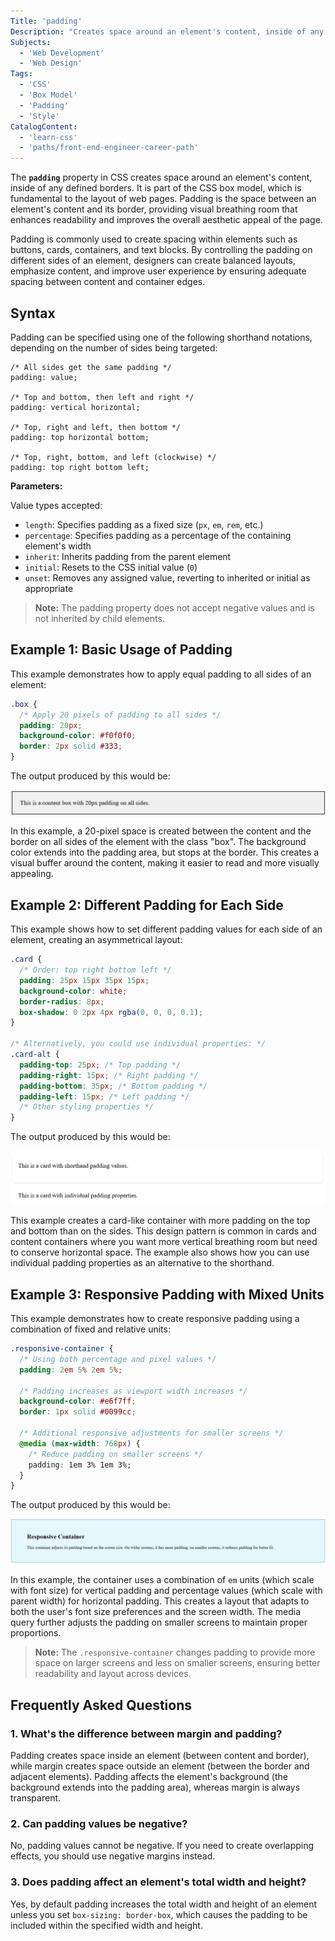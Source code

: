 ```yaml
---
Title: 'padding'
Description: "Creates space around an element's content, inside of any defined borders."
Subjects:
  - 'Web Development'
  - 'Web Design'
Tags:
  - 'CSS'
  - 'Box Model'
  - 'Padding'
  - 'Style'
CatalogContent:
  - 'learn-css'
  - 'paths/front-end-engineer-career-path'
---
```


The **`padding`** property in CSS creates space around an element's content, inside of any defined borders. It is part of the CSS box model, which is fundamental to the layout of web pages. Padding is the space between an element's content and its border, providing visual breathing room that enhances readability and improves the overall aesthetic appeal of the page.

Padding is commonly used to create spacing within elements such as buttons, cards, containers, and text blocks. By controlling the padding on different sides of an element, designers can create balanced layouts, emphasize content, and improve user experience by ensuring adequate spacing between content and container edges.

## Syntax

Padding can be specified using one of the following shorthand notations, depending on the number of sides being targeted:

```pseudo
/* All sides get the same padding */
padding: value;

/* Top and bottom, then left and right */
padding: vertical horizontal;

/* Top, right and left, then bottom */
padding: top horizontal bottom;

/* Top, right, bottom, and left (clockwise) */
padding: top right bottom left;
```

**Parameters:**

Value types accepted:

- `length`: Specifies padding as a fixed size (`px`, `em`, `rem`, etc.)
- `percentage`: Specifies padding as a percentage of the containing element's width
- `inherit`: Inherits padding from the parent element
- `initial`: Resets to the CSS initial value (`0`)
- `unset`: Removes any assigned value, reverting to inherited or initial as appropriate

> **Note:** The padding property does not accept negative values and is not inherited by child elements.

## Example 1: Basic Usage of Padding

This example demonstrates how to apply equal padding to all sides of an element:

```css
.box {
  /* Apply 20 pixels of padding to all sides */
  padding: 20px;
  background-color: #f0f0f0;
  border: 2px solid #333;
}
```

The output produced by this would be:

![Box with equal padding on all sides, light gray background, and solid border](https://raw.githubusercontent.com/Codecademy/docs/main/media/css-padding-output-1.png)

In this example, a 20-pixel space is created between the content and the border on all sides of the element with the class "box". The background color extends into the padding area, but stops at the border. This creates a visual buffer around the content, making it easier to read and more visually appealing.

## Example 2: Different Padding for Each Side

This example shows how to set different padding values for each side of an element, creating an asymmetrical layout:

```css
.card {
  /* Order: top right bottom left */
  padding: 25px 15px 35px 15px;
  background-color: white;
  border-radius: 8px;
  box-shadow: 0 2px 4px rgba(0, 0, 0, 0.1);
}

/* Alternatively, you could use individual properties: */
.card-alt {
  padding-top: 25px; /* Top padding */
  padding-right: 15px; /* Right padding */
  padding-bottom: 35px; /* Bottom padding */
  padding-left: 15px; /* Left padding */
  /* Other styling properties */
}
```

The output produced by this would be:

![Card with asymmetric padding, white background, rounded corners, and subtle shadow](https://raw.githubusercontent.com/Codecademy/docs/main/media/css-padding-output-2.png)

This example creates a card-like container with more padding on the top and bottom than on the sides. This design pattern is common in cards and content containers where you want more vertical breathing room but need to conserve horizontal space. The example also shows how you can use individual padding properties as an alternative to the shorthand.

## Example 3: Responsive Padding with Mixed Units

This example demonstrates how to create responsive padding using a combination of fixed and relative units:

```css
.responsive-container {
  /* Using both percentage and pixel values */
  padding: 2em 5% 2em 5%;

  /* Padding increases as viewport width increases */
  background-color: #e6f7ff;
  border: 1px solid #0099cc;

  /* Additional responsive adjustments for smaller screens */
  @media (max-width: 768px) {
    /* Reduce padding on smaller screens */
    padding: 1em 3% 1em 3%;
  }
}
```

The output produced by this would be:

![Responsive container with padding that adjusts for screen size, light blue background, and blue border](https://raw.githubusercontent.com/Codecademy/docs/main/media/css-padding-output-3.png)

In this example, the container uses a combination of `em` units (which scale with font size) for vertical padding and percentage values (which scale with parent width) for horizontal padding. This creates a layout that adapts to both the user's font size preferences and the screen width. The media query further adjusts the padding on smaller screens to maintain proper proportions.

> **Note:** The `.responsive-container` changes padding to provide more space on larger screens and less on smaller screens, ensuring better readability and layout across devices.

## Frequently Asked Questions

### 1. What's the difference between margin and padding?

Padding creates space inside an element (between content and border), while margin creates space outside an element (between the border and adjacent elements). Padding affects the element's background (the background extends into the padding area), whereas margin is always transparent.

### 2. Can padding values be negative?

No, padding values cannot be negative. If you need to create overlapping effects, you should use negative margins instead.

### 3. Does padding affect an element's total width and height?

Yes, by default padding increases the total width and height of an element unless you set `box-sizing: border-box`, which causes the padding to be included within the specified width and height.

